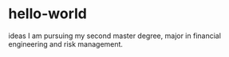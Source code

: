 # hello-world
ideas
I am pursuing my second master degree, major in financial engineering and risk management.
